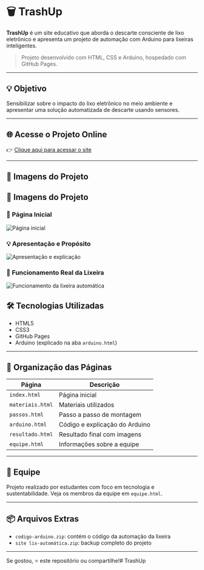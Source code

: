 # 🗑️ TrashUp

**TrashUp** é um site educativo que aborda o descarte consciente de lixo eletrônico e apresenta um projeto de automação com Arduino para lixeiras inteligentes.

> Projeto desenvolvido com HTML, CSS e Arduino, hospedado com GitHub Pages.

---

## 💡 Objetivo

Sensibilizar sobre o impacto do lixo eletrônico no meio ambiente e apresentar uma solução automatizada de descarte usando sensores.

---

## 🌐 Acesse o Projeto Online

👉 [Clique aqui para acessar o site](https://heitorgalindo.github.io/TrashUp/)

---

## 📸 Imagens do Projeto

## 📸 Imagens do Projeto

### 🔷 Página Inicial
![Página inicial](https://github.com/user-attachments/assets/584337f6-2b16-4c5f-b594-c9000cf6ab59)

### 💡 Apresentação e Propósito
![Apresentação e explicação](https://github.com/user-attachments/assets/6e1212d5-24f5-45dc-80f8-08fab95d39fc)

### 🧪 Funcionamento Real da Lixeira
![Funcionamento da lixeira automática](https://github.com/user-attachments/assets/5352cea7-4366-4463-a3f2-6286bfa6ca17)

## 🛠️ Tecnologias Utilizadas

- HTML5
- CSS3
- GitHub Pages
- Arduino (explicado na aba `arduino.html`)

---

## 📁 Organização das Páginas

| Página            | Descrição                                 |
|-------------------|-------------------------------------------|
| `index.html`      | Página inicial                            |
| `materiais.html`  | Materiais utilizados                      |
| `passos.html`     | Passo a passo de montagem                 |
| `arduino.html`    | Código e explicação do Arduino            |
| `resultado.html`  | Resultado final com imagens               |
| `equipe.html`     | Informações sobre a equipe                |

---

## 🤝 Equipe

Projeto realizado por estudantes com foco em tecnologia e sustentabilidade. Veja os membros da equipe em `equipe.html`.

---

## 📦 Arquivos Extras

- `codigo-arduino.zip`: contém o código da automação da lixeira
- `site lix-automática.zip`: backup completo do projeto

---

Se gostou, ⭐ este repositório ou compartilhe!# TrashUp
